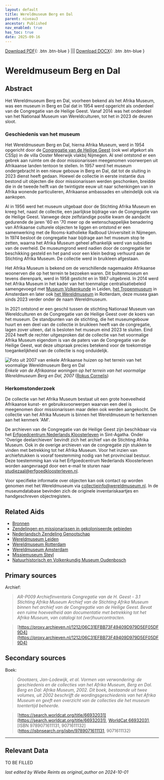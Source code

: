 ```yaml
---
layout: default
title: Wereldmuseum Berg en Dal
parent: niveau3
ancestor: Published
nav_enabled: true
has_toc: true
date: 2025-09-16
--- 
```



[Download PDF](https://raw.githubusercontent.com/colonial-heritage/research-guides-dev/refs/heads/main/EXPORTS/published/PDF/niveau3/Dutch/WMBergEnDal.pdf){: .btn .btn-blue } |||    [Download DOCX](https://raw.githubusercontent.com/colonial-heritage/research-guides-dev/refs/heads/main/EXPORTS/published/DOCX/niveau3/Dutch/WMBergEnDal.docx){: .btn .btn-blue }


# Wereldmuseum Berg en Dal


## Abstract

Het Wereldmuseum Berg en Dal, voorheen bekend als het Afrika Museum, was een museum in Berg en Dal dat in 1954 werd opgericht als onderdeel van de Congregatie van de Heilige Geest. Vanaf 2014 was het onderdeel van het Nationaal Museum van Wereldculturen, tot het in 2023 de deuren sloot.

### Geschiedenis van het museum

Het Wereldmuseum Berg en Dal, hierna Afrika Museum, werd in 1954 opgericht door de [Congregatie van de Heilige Geest](https://missie-geest.nl/) (ook wel afgekort als CSSp) in de villa Ooster Meerwijk vlakbij Nijmegen. Al snel ontstond er een gebrek aan ruimte om de door missionarissen meegenomen voorwerpen uit Afrikaanse landen tentoon te stellen. In 1957 werd het museum ondergebracht in een nieuw gebouw in Berg en Dal, dat tot de sluiting in 2023 dienst heeft gedaan. Hoewel de collectie in eerste instantie dus bestond uit objecten die door missionarissen werden geschonken, breidde die in de tweede helft van de twintigste eeuw uit naar schenkingen van in Afrika wonende particulieren, Afrikaanse ambassades en uiteindelijk ook via aankopen. 

Al in 1956 werd het museum uitgebaat door de Stichting Afrika Museum en kreeg het, naast de collectie, een jaarlijkse bijdrage van de Congregatie van de Heilige Geest. Vanwege deze zelfstandige positie kwam de aandacht gedurende de jaren '60 en '70 meer op de wetenschappelijke benadering van Afrikaanse culturele objecten te liggen en ontstond er een samenwerking met de Rooms-katholieke Radboud Universiteit in Nijmegen. In 1974 besloot de congregatie haar bijdrage aan het museum stop te zetten, waarna het Afrika Museum geheel afhankelijk werd van subsidies van de overheid. De museumgrond werd nadien door de congregatie ter beschikking gesteld en het pand voor een klein bedrag verhuurd aan de Stichting Afrika Museum. De collectie werd in bruikleen afgestaan. 

Het Afrika Museum is bekend om de verschillende nagemaakte Afrikaanse woonerven die op het terrein te bezoeken waren. Dit buitenmuseum en tevens dierenpark, werd in 1958 gesticht en in 1987 uitgebreid. In 2014 werd het Afrika Museum in het kader van het toenmalige centralisatiebeleid samengevoegd met [Museum Volkenkunde](https://app.colonialcollections.nl/nl/research-aids/https%3A%2F%2Fn2t%252Enet%2Fark%3A%2F27023%2F77c1a0cf982b33b9e88073c4a704049b) in Leiden, [het Tropenmuseum](https://app.colonialcollections.nl/nl/research-aids/https%3A%2F%2Fn2t%252Enet%2Fark%3A%2F27023%2Fba9397040f2cf7f618e2180fb6c90208) in Amsterdam en later ook [het Wereldmuseum](https://app.colonialcollections.nl/nl/research-aids/https%3A%2F%2Fn2t%252Enet%2Fark%3A%2F27023%2Fe2859af90871cee23d48d1467336b191) in Rotterdam, deze musea gaan sinds 2023 verder onder de naam Wereldmuseum.

In 2021 ontstond er een geschil tussen de stichting Nationaal Museum van Wereldculturen en de Congregatie van de Heilige Geest over de koers van het museum. De standpunten van de stichting, die het museumgebouw huurt en een deel van de collectie in bruikleen heeft van de congregatie, lagen zover uiteen, dat is besloten het museum eind 2023 te sluiten. Eind 2024 heeft de rechter uitgesproken dat de collectie van het voormalige Afrika Museum eigendom is van de paters van de Congregatie van de Heilige Geest, wat deze uitspraak precies betekend voor de toekomstige toegankelijkheid van de collectie is nog onduidelijk.

![Foto uit 2007 van enkele Afrikaanse huizen op het terrein van het voormalige Wereldmuseum Berg en Dal](https://upload.wikimedia.org/wikipedia/commons/5/51/Afrika_museum_-_Berg_en_Dal_-_panoramio_-_Rokus_Cornelis.jpg)
_Enkele van de Afrikaanse woningen op het terrein van het voormalige Wereldmuseum Berg en Dal, 2007_ ([Rokus Cornelis](https://commons.wikimedia.org/wiki/File:Afrika_museum_-_Berg_en_Dal_-_panoramio_-_Rokus_Cornelis.jpg))

### Herkomstonderzoek

De collectie van het Afrika Museum bestaat uit een grote hoeveelheid Afrikaanse kunst- en gebruiksvoorwerpen waarvan een deel is meegenomen door missionarissen maar delen ook werden aangekocht. De collectie van het Afrika Museum is binnen het Wereldmuseum te herkennen aan het kenmerk 'AM'.  

De archieven van de Congregatie van de Heilige Geest zijn beschikbaar via het [Erfgoedcentrum Nederlands Kloosterleven](https://erfgoedkloosterleven.nl/) in Sint-Agatha. Onder 'Overige deelarchieven' bevindt zich het archief van de Stichting Afrika Museum. Ook in de overige archieven van de congregatie zijn stukken te vinden met betrekking tot het Afrika Museum. Voor het inzien van archiefstukken is vooraf toestemming nodig van het provinciaal bestuur. Deze toestemming kan via het Erfgoedcentrum Nederlands Kloosterleven worden aangevraagd door een e-mail te sturen naar [studiezaal@erfgoedkloosterleven.nl](mailto:studiezaal@erfgoedkloosterleven.nl).

Voor specifieke informatie over objecten kan ook contact op worden genomen met het Wereldmuseum via [collectieinfo@wereldmuseum.nl](mailto:collectieinfo@wereldmuseum.nl). In de museumdatabase bevinden zich de originele inventariskaartjes en handgeschreven objectregisters.


## Related Aids

 - [Bronnen](niveau1/Dutch/Bronnen_20240425.yml)  
 - [Zendelingen en missionarissen in gekoloniseerde gebieden](niveau2/Dutch/ZendingEnMissie_20240326.yml)  
 - [Nederlandsch Zendeling Genootschap](niveau3/Dutch/NZG_20240314.yml)  
 - [Wereldmuseum Leiden](niveau3/Dutch/WMLeiden_20240327.yml)  
 - [Wereldmuseum Rotterdam](niveau3/Dutch/WMRotterdam_20240822.yml)  
 - [Wereldmuseum Amsterdam](niveau3/Dutch/WMAmsterdam_20240711.yml)  
 - [Missiemuseum Steyl](niveau3/Dutch/MissiemuseumSteyl_20241021.yml)  
 - [Natuurhistorisch en Volkenkundig Museum Oudenbosch](niveau3/Dutch/MOudenbosch_20250603.yml)  

## Primary sources

Archief:
  > *AR-P009 Archiefinventaris Congregatie van de H. Geest - 3.1 Stichting Afrika Museum*
  > _Archief van de Stichting Afrika Museum binnen het archief van de Congregatie van de Heilige Geest. Bevat een ruime hoeveelheid aan documentatie met betrekking tot het Afrika Museum, van catalogi tot (ver)huurcontracten._  

  > [https://proxy.archieven.nl/1212/06C31EFBB73F49409D979D5EF05DF9D4](https://proxy.archieven.nl/1212/06C31EFBB73F49409D979D5EF05DF9D4)

## Secondary sources

Boek:
  > *Grootaers, Jan-Lodewijk, et al. Vormen van verwondering: de geschiedenis en de collecties van het Afrika Museum, Berg en Dal. Berg en Dal: Afrika Museum, 2002.*
  > _Dit boek, bestaande uit twee volumes, uit 2002 beschrijft de wordingsgeschiedenis van het Afrika Museum en geeft een overzicht van de collecties die het museum toentertijd beheerde._  

  > [https://search.worldcat.org/title/66932031](https://search.worldcat.org/title/66932031), [WorldCat 66932031](https://search.worldcat.org/title/66932031), [ISBN 9789071611131, 9071611132](https://isbnsearch.org/isbn/9789071611131, 9071611132)



---
## Relevant Data 
TO BE FILLED

_last edited by Wiebe Reints as original_author on 2024-10-01_
        